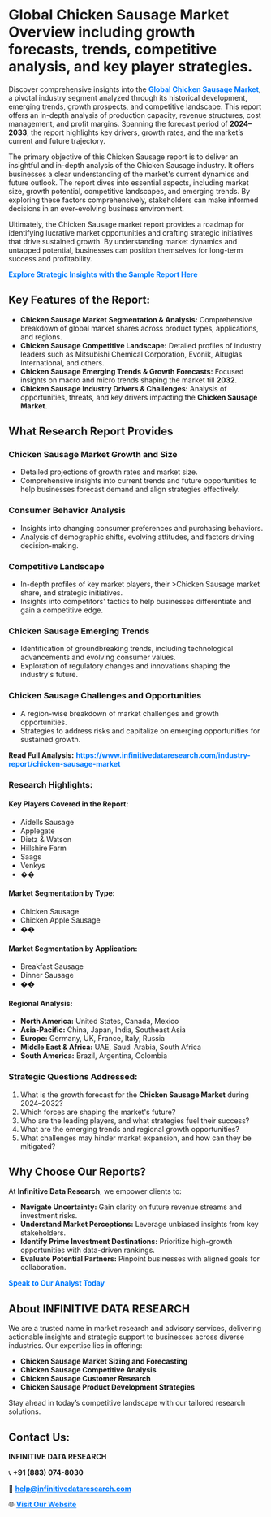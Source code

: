 <h1>Global Chicken Sausage Market Overview including growth forecasts, trends, competitive analysis, and key player strategies.</h1>
<p>
Discover comprehensive insights into the 
<a href="https://www.infinitivedataresearch.com/industry-report/chicken-sausage-market" rel="dofollow" style="color: #007BFF; text-decoration: none;"><strong>Global Chicken Sausage Market</strong></a>, a pivotal industry segment analyzed through its historical development, emerging trends, growth prospects, and competitive landscape. This report offers an in-depth analysis of production capacity, revenue structures, cost management, and profit margins. Spanning the forecast period of <strong>2024–2033</strong>, the report highlights key drivers, growth rates, and the market’s current and future trajectory.
</p>
<p>
The primary objective of this Chicken Sausage report is to deliver an insightful and in-depth analysis of the Chicken Sausage industry. It offers businesses a clear understanding of the market's current dynamics and future outlook. The report dives into essential aspects, including market size, growth potential, competitive landscapes, and emerging trends. By exploring these factors comprehensively, stakeholders can make informed decisions in an ever-evolving business environment.
</p>
<p>
Ultimately, the Chicken Sausage market report provides a roadmap for identifying lucrative market opportunities and crafting strategic initiatives that drive sustained growth. By understanding market dynamics and untapped potential, businesses can position themselves for long-term success and profitability.
</p>
<p>
<a href="https://www.infinitivedataresearch.com/request-sample/reportId=109790" style="color: #007BFF; text-decoration: none;"><strong>Explore Strategic Insights with the Sample Report Here</strong></a>
</p>

<h2>Key Features of the Report:</h2>
<ul>
<li><strong>Chicken Sausage Market Segmentation & Analysis:</strong> Comprehensive breakdown of global market shares across product types, applications, and regions.</li>
<li><strong>Chicken Sausage Competitive Landscape:</strong> Detailed profiles of industry leaders such as Mitsubishi Chemical Corporation, Evonik, Altuglas International, and others.</li>
<li><strong>Chicken Sausage Emerging Trends & Growth Forecasts:</strong> Focused insights on macro and micro trends shaping the market till <strong>2032</strong>.</li>
<li><strong>Chicken Sausage Industry Drivers & Challenges:</strong> Analysis of opportunities, threats, and key drivers impacting the <strong>Chicken Sausage Market</strong>.</li>
</ul>

<h2>What Research Report Provides</h2>
<h3>Chicken Sausage Market Growth and Size</h3>
<ul>
<li>Detailed projections of growth rates and market size.</li>
<li>Comprehensive insights into current trends and future opportunities to help businesses forecast demand and align strategies effectively.</li>
</ul>

<h3>Consumer Behavior Analysis</h3>
<ul>
<li>Insights into changing consumer preferences and purchasing behaviors.</li>
<li>Analysis of demographic shifts, evolving attitudes, and factors driving decision-making.</li>
</ul>

<h3>Competitive Landscape</h3>
<ul>
<li>In-depth profiles of key market players, their >Chicken Sausage market share, and strategic initiatives.</li>
<li>Insights into competitors' tactics to help businesses differentiate and gain a competitive edge.</li>
</ul>

<h3>Chicken Sausage Emerging Trends</h3>
<ul>
<li>Identification of groundbreaking trends, including technological advancements and evolving consumer values.</li>
<li>Exploration of regulatory changes and innovations shaping the industry's future.</li>
</ul>

<h3>Chicken Sausage Challenges and Opportunities</h3>
<ul>
<li>A region-wise breakdown of market challenges and growth opportunities.</li>
<li>Strategies to address risks and capitalize on emerging opportunities for sustained growth.</li>
</ul>
<p><strong>Read Full Analysis:</strong> <a href="https://www.infinitivedataresearch.com/industry-report/chicken-sausage-market" rel="dofollow" style="color: #007BFF; text-decoration: none;"><strong>https://www.infinitivedataresearch.com/industry-report/chicken-sausage-market</strong></a></p>
<h3>Research Highlights:</h3>
<h4>Key Players Covered in the Report:</h4>
<ul><li>Aidells Sausage</li><li>Applegate</li><li>Dietz &amp; Watson</li><li>Hillshire Farm</li><li>Saags</li><li>Venkys</li><li>��</li></ul>
<h4>Market Segmentation by Type:</h4>
<ul><li>Chicken Sausage</li><li>Chicken Apple Sausage</li><li>��</li></ul>
<h4>Market Segmentation by Application:</h4>
<ul><li>Breakfast Sausage</li><li>Dinner Sausage</li><li>��</li></ul>

<h4>Regional Analysis:</h4>
<ul>
<li><strong>North America:</strong> United States, Canada, Mexico</li>
<li><strong>Asia-Pacific:</strong> China, Japan, India, Southeast Asia</li>
<li><strong>Europe:</strong> Germany, UK, France, Italy, Russia</li>
<li><strong>Middle East & Africa:</strong> UAE, Saudi Arabia, South Africa</li>
<li><strong>South America:</strong> Brazil, Argentina, Colombia</li>
</ul>

<h3>Strategic Questions Addressed:</h3>
<ol>
<li>What is the growth forecast for the <strong>Chicken Sausage Market</strong> during 2024–2032?</li>
<li>Which forces are shaping the market's future?</li>
<li>Who are the leading players, and what strategies fuel their success?</li>
<li>What are the emerging trends and regional growth opportunities?</li>
<li>What challenges may hinder market expansion, and how can they be mitigated?</li>
</ol>

<h2>Why Choose Our Reports?</h2>
<p>At <strong>Infinitive Data Research</strong>, we empower clients to:</p>
<ul>
<li><strong>Navigate Uncertainty:</strong> Gain clarity on future revenue streams and investment risks.</li>
<li><strong>Understand Market Perceptions:</strong> Leverage unbiased insights from key stakeholders.</li>
<li><strong>Identify Prime Investment Destinations:</strong> Prioritize high-growth opportunities with data-driven rankings.</li>
<li><strong>Evaluate Potential Partners:</strong> Pinpoint businesses with aligned goals for collaboration.</li>
</ul>
<p><a href="https://www.infinitivedataresearch.com/industry-report/chicken-sausage-market" rel="dofollow" style="color: #007BFF; text-decoration: none;"><strong>Speak to Our Analyst Today</strong></a></p>

<h2>About INFINITIVE DATA RESEARCH</h2>
<p>We are a trusted name in market research and advisory services, delivering actionable insights and strategic support to businesses across diverse industries. Our expertise lies in offering:</p>
<ul>
<li><strong>Chicken Sausage Market Sizing and Forecasting</strong></li>
<li><strong>Chicken Sausage Competitive Analysis</strong></li>
<li><strong>Chicken Sausage Customer Research</strong></li>
<li><strong>Chicken Sausage Product Development Strategies</strong></li>
</ul>
<p>Stay ahead in today’s competitive landscape with our tailored research solutions.</p>

<h2>Contact Us:</h2>
<p><strong>INFINITIVE DATA RESEARCH</strong></p>
<p>📞 <strong>+91 (883) 074-8030</strong></p>
<p>📧 <strong><a href="mailto:help@infinitivedataresearch.com" style="color: #007BFF;">help@infinitivedataresearch.com</a></strong></p>
<p>🌐 <strong><a href="https://www.infinitivedataresearch.com" rel="dofollow" style="color: #007BFF;">Visit Our Website</a></strong></p>